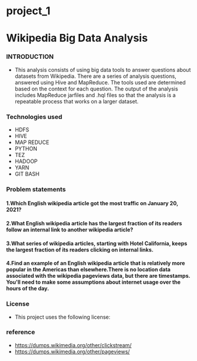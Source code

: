 # project_1
# Wikipedia Big Data Analysis
### INTRODUCTION
* This analysis consists of using big data tools to answer questions about datasets from Wikipedia. There are a series of analysis questions, answered using Hive and MapReduce. The tools used are determined based on the context for each question. The output of the analysis includes MapReduce jarfiles and .hql files so that the analysis is a repeatable process that works on a larger dataset.
### Technologies used
* HDFS
* HIVE
* MAP REDUCE
* PYTHON
* TEZ
* HADOOP
* YARN
* GIT BASH
### Problem statements
#### 1.Which English wikipedia article got the most traffic on January 20, 2021?
#### 2.What English wikipedia article has the largest fraction of its readers follow an internal link to another wikipedia article?
#### 3.What series of wikipedia articles, starting with Hotel California, keeps the largest fraction of its readers clicking on internal links.
#### 4.Find an example of an English wikipedia article that is relatively more popular in the Americas than elsewhere.There is no location data associated with the wikipedia pageviews data, but there are timestamps. You'll need to make some assumptions about internet usage over the hours of the day.
### License
* This project uses the following license:
### reference
* https://dumps.wikimedia.org/other/clickstream/
* https://dumps.wikimedia.org/other/pageviews/
